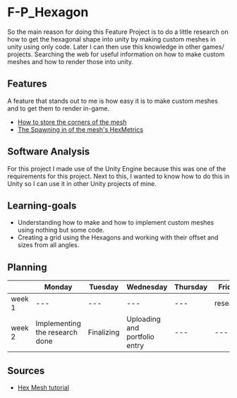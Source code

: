 # F-P_Hexagon

So the main reason for doing this Feature Project is to do a little research on how to get the hexagonal shape into unity by making custom meshes in unity using only code. Later I can then use this knowledge in other games/ projects. Searching the web for useful information on how to make custom meshes and how to render those into unity.

## Features
A feature that stands out to me is how easy it is to make custom meshes and to get them to render in-game.

- [How to store the corners of the mesh](https://github.com/DragstylerNL/Hexagons/blob/master/Hexagon/Assets/_Scripts/HexMetrics.cs)
- [The Spawning in of the mesh's HexMetrics](https://github.com/DragstylerNL/Hexagons/blob/master/Hexagon/Assets/_Scripts/HexMesh.cs)

## Software Analysis
For this project I made use of the Unity Engine because this was one of the requirements for this project. Next to this, I wanted to know how to do this in Unity so I can use it in other Unity projects of mine.

## Learning-goals
- Understanding how to make and how to implement custom meshes using nothing but some code.
- Creating a grid using the Hexagons and working with their offset and sizes from all angles.

## Planning

| | Monday | Tuesday | Wednesday | Thursday | Friday |
| --- | --- | --- | --- | --- | --- |
|week 1 | --- | --- | --- | --- | research |
|week 2 | Implementing the research done | Finalizing | Uploading and portfolio entry | --- | --- |

## Sources

- [Hex Mesh tutorial](https://catlikecoding.com/unity/tutorials/hex-map/part-1/)
